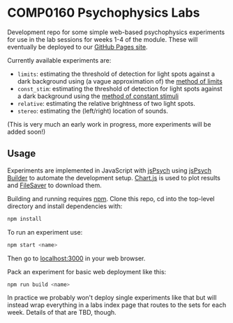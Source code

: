 # COMP0160 Psychophysics Labs

Development repo for some simple web-based psychophysics experiments
for use in the lab sessions for weeks 1-4 of the module. These will
eventually be deployed to our
[GitHub Pages site](https://comp0160.github.io).

Currently available experiments are:

* `limits`: estimating the threshold of detection for light spots against a
  dark background using (a vague approximation of) the
  [method of limits](https://en.wikipedia.org/wiki/Psychophysics#Method_of_limits)
* `const_stim`: estimating the threshold of detection for light spots against a
  dark background using the [method of constant stimuli](https://en.wikipedia.org/wiki/Psychophysics#Method_of_constant_stimuli)
* `relative`: estimating the relative brightness of two light spots.
* `stereo`: estimating the (left/right) location of sounds.

(This is very much an early work in progress, more experiments will be added soon!)

## Usage

Experiments are implemented in JavaScript with [jsPsych](https://www.jspsych.org/)
using [jsPsych Builder](https://github.com/bjoluc/jspsych-builder) to automate the
development setup. [Chart.js](https://www.chartjs.org/docs/latest/) is used to plot
results and [FileSaver](https://github.com/eligrey/FileSaver.js/) to download them.

Building and running requires [npm](https://docs.npmjs.com/about-npm). Clone this repo,
cd into the top-level directory and install dependencies with:

```sh
npm install
```

To run an experiment use:

```sh
npm start <name>
```

Then go to [localhost:3000](http://localhost:3000) in your web browser.

Pack an experiment for basic web deployment like this:

```sh
npm run build <name>
```

In practice we probably won't deploy single experiments like that but will
instead wrap everything in a labs index page that routes to the sets for each
week. Details of that are TBD, though.